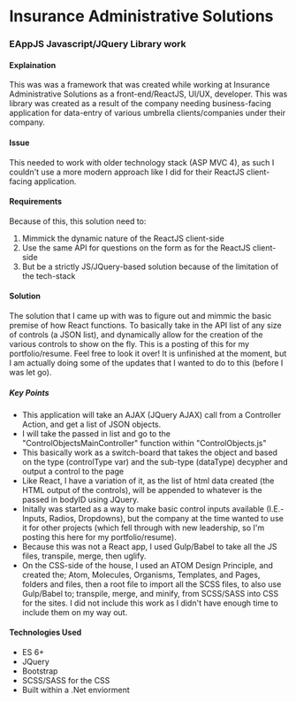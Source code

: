 # Insurance Administrative Solutions
### EAppJS Javascript/JQuery Library work

#### Explaination
This was was a framework that was created while working at Insurance Administrative Solutions as a front-end/ReactJS, UI/UX, developer. This was library was created as a result of the company needing business-facing application for data-entry of various umbrella clients/companies under their company. 

#### Issue
This needed to work with older technology stack (ASP MVC 4), as such I couldn't use a more modern approach like I did for their ReactJS client-facing application.

#### Requirements
Because of this, this solution need to:
1. Mimmick the dynamic nature of the ReactJS client-side 
2. Use the same API for questions on the form as for the ReactJS client-side
3. But be a strictly JS/JQuery-based solution because of the limitation of the tech-stack

#### Solution
The solution that I came up with was to figure out and mimmic the basic premise of how React functions. To basically take in the API list of any size of controls (a JSON list), and dynamically allow for the creation of the various controls to show on the fly. This is a posting of this for my portfolio/resume. Feel free to look it over! It is unfinished at the moment, but I am actually doing some of the updates that I wanted to do to this (before I was let go).

##### Key Points
- This application will take an AJAX (JQuery AJAX) call from a Controller Action, and get a list of JSON objects.
- I will take the passed in list and go to the "ControlObjectsMainController" function within "ControlObjects.js"
- This basically work as a switch-board that takes the object and based on the type (controlType var) and the sub-type (dataType) decypher and output a control to the page
- Like React, I have a variation of it, as the list of html data created (the HTML output of the controls), will be appended to whatever is the passed in bodyID using JQuery.
- Initally was started as a way to make basic control inputs available (I.E.- Inputs, Radios, Dropdowns), but the company at the time wanted to use it for other projects (which fell through with new leadership, so I'm posting this here for my portfolio/resume).
- Because this was not a React app, I used Gulp/Babel to take all the JS files, transpile, merge, then uglify. 
- On the CSS-side of the house, I used an ATOM Design Principle, and created the; Atom, Molecules, Organisms, Templates, and Pages, folders and files, then a root file to import all the SCSS files, to also use Gulp/Babel to; transpile, merge, and minify, from SCSS/SASS into CSS for the sites. I did not include this work as I didn't have enough time to include them on my way out.

#### Technologies Used
- ES 6+
- JQuery
- Bootstrap
- SCSS/SASS for the CSS
- Built within a .Net enviorment
